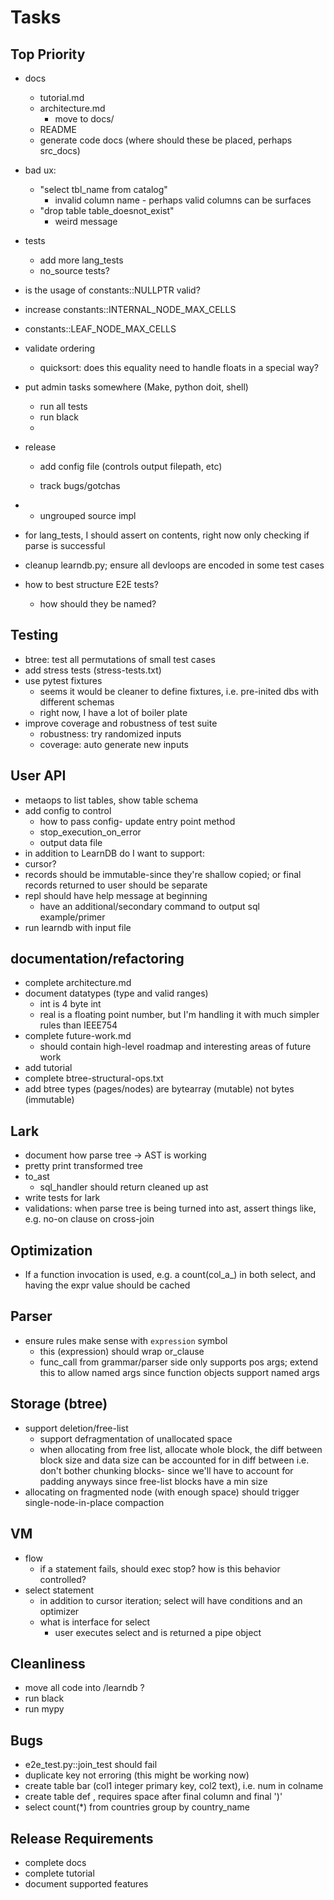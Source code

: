 # Tasks

## Top Priority

- docs 
  - tutorial.md
  - architecture.md
    - move to docs/
  - README
  - generate code docs (where should these be placed, perhaps src_docs)

- bad ux:
  - "select tbl_name from catalog"
    - invalid column name - perhaps valid columns can be surfaces
  - "drop table table_doesnot_exist"
    - weird message

- tests 
  - add more lang_tests
  - no_source tests?

- is the usage of constants::NULLPTR valid?


- increase constants::INTERNAL_NODE_MAX_CELLS
- constants::LEAF_NODE_MAX_CELLS

- validate ordering
  - quicksort: does this equality need to handle floats in a special way?


- put admin tasks somewhere (Make, python doit, shell)
  - run all tests
  - run black
  - 


- release 
    - add config file (controls output filepath, etc)

  
    - track bugs/gotchas

- - ungrouped source impl
- for lang_tests, I should assert on contents, right now only checking if parse is successful
- cleanup learndb.py; ensure all devloops are encoded in some test cases
- how to best structure E2E tests? 
  - how should they be named?

## Testing
- btree: test all permutations of small test cases
- add stress tests (stress-tests.txt)
- use pytest fixtures
  - seems it would be cleaner to define fixtures, i.e. pre-inited dbs with different schemas
  - right now, I have a lot of boiler plate
- improve coverage and robustness of test suite
  - robustness: try randomized inputs
  - coverage: auto generate new inputs


## User API
 - metaops to list tables, show table schema
 - add config to control
    - how to pass config- update entry point method
    - stop_execution_on_error
    - output data file
 - in addition to LearnDB do I want to support:
 - cursor?
 - records should be immutable-since they're shallow copied; or final records returned to user should be separate
 - repl should have help message at beginning
   - have an additional/secondary command to output sql example/primer
 - run learndb with input file

## documentation/refactoring
- complete architecture.md
- document datatypes (type and valid ranges)
  - int is 4 byte int
  - real is a floating point number, but I'm handling it with much simpler rules than IEEE754
- complete future-work.md  
    - should contain high-level roadmap and interesting areas of future work
- add tutorial
- complete btree-structural-ops.txt
- add btree types (pages/nodes) are bytearray (mutable) not bytes (immutable)


## Lark
  - document how parse tree -> AST is working
  - pretty print transformed tree
  - to_ast 
      - sql_handler should return cleaned up ast
  - write tests for lark
  - validations: when parse tree is being turned into ast, assert things like, e.g. no-on clause on cross-join


## Optimization
- If a function invocation is used, e.g. a count(col_a_) in both select, and having the expr value should be cached 


## Parser
- ensure rules make sense with `expression` symbol
  - this (expression) should wrap or_clause
  - func_call from grammar/parser side only supports pos args; extend this to allow named args since function objects support named args


## Storage (btree)
- support deletion/free-list  
  - support defragmentation of unallocated space
  - when allocating from free list, allocate whole block, 
    the diff between block size and data size can be accounted for in diff between
    i.e. don't bother chunking blocks- since we'll have to account for padding anyways since free-list blocks have a min size
- allocating on fragmented node (with enough space) should trigger 
  single-node-in-place compaction




## VM
- flow
  - if a statement fails, should exec stop? how is this behavior controlled?
- select statement
  - in addition to cursor iteration; select will have conditions
    and an optimizer
  - what is interface for select
    - user executes select and is returned a pipe object



## Cleanliness
- move all code into /learndb ?
- run black
- run mypy

## Bugs
  - e2e_test.py::join_test should fail
  - duplicate key not erroring (this might be working now)
  - create table bar (col1 integer primary key, col2 text), i.e. num in colname
  - create table def , requires space after final column and final ')'
  - select count(*) from countries group by country_name

## Release Requirements 
  - complete docs
  - complete tutorial
  - document supported features
  
